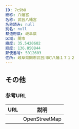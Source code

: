 ```yaml
---
ID: 7c9b8
総称: 八幡宮
名称: 武芸八幡宮
名称読み: null
別名: null
都道府県: 岐阜県
区域: 関市
緯度: 35.5420602
経度: 136.850844
郵便番号: 5012603
住所: 岐阜県関市武芸川町八幡１７１２
---
```


## その他

### 参考URL

| URL | 説明          |
| --- | ------------- |
|     | OpenStreetMap |
